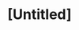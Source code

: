 ---
pid: llg115
title: "[Untitled]"
location_transcription: Shackamaxon (along Delaware) OR antercourtyard of city hall
coordinates: "[-75.128255971036, 39.966677089116]"
zipcode: '19146'
gen_neighborhood: South Philadelphia
neighborhood: Graduate Hospital,Naval Square,Southwest Center City
outside_phl: 
age: '16'
age_range: 13-19
instagram: 
image_file_name: llg_115.jpg
proposal_transcription: |-
  Lenni Lenope Chief and/or member @ the time of William Penn's negotiations (Do we even know any names?—underlying who writes history question)

  Looking peaceful but strong
topic: History,Inequality,Native Americans
topic_summary: 0, 0, 0, 0
type: Sculpture Statue
keywords_other: Penn Treaty, William Penn, Lenape, Treaty, winners write history
credit: Gigi Frida
image_labels: 
twitter: 
facebook: 
permalink: "/monuments/llg115/"
layout: item-page
---